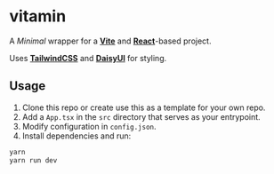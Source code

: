 # vitamin

A *Minimal* wrapper for a [**Vite**](https://vitejs.dev/) and [**React**](https://reactjs.org/)-based project.

Uses [**TailwindCSS**](https://tailwindcss.com/) and [**DaisyUI**](https://daisyui.com/) for styling.

## Usage

1. Clone this repo or create use this as a template for your own repo.
2. Add a `App.tsx` in the `src` directory that serves as your entrypoint.
3. Modify configuration in `config.json`.
4. Install dependencies and run:

```bash
yarn
yarn run dev
```
